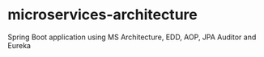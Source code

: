 # microservices-architecture
Spring Boot application using MS Architecture, EDD, AOP, JPA Auditor and Eureka
